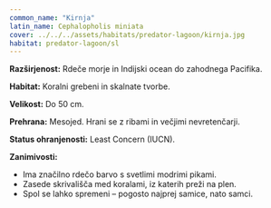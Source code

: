 ```yaml
---
common_name: "Kirnja"
latin_name: Cephalopholis miniata
cover: ../../../assets/habitats/predator-lagoon/kirnja.jpg
habitat: predator-lagoon/sl
---
```

**Razširjenost:** Rdeče morje in Indijski ocean do zahodnega Pacifika.

**Habitat:** Koralni grebeni in skalnate tvorbe.

**Velikost:** Do 50 cm.

**Prehrana:** Mesojed. Hrani se z ribami in večjimi nevretenčarji.

**Status ohranjenosti:** Least Concern (IUCN).

**Zanimivosti:**
- Ima značilno rdečo barvo s svetlimi modrimi pikami.
- Zasede skrivališča med koralami, iz katerih preži na plen.
- Spol se lahko spremeni – pogosto najprej samice, nato samci.